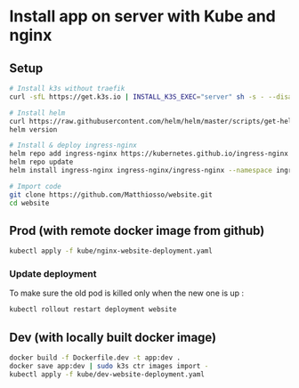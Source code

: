 # Install app on server with Kube and nginx

## Setup

```bash
# Install k3s without traefik
curl -sfL https://get.k3s.io | INSTALL_K3S_EXEC="server" sh -s - --disable-traefik

# Install helm
curl https://raw.githubusercontent.com/helm/helm/master/scripts/get-helm-3 | bash
helm version

# Install & deploy ingress-nginx
helm repo add ingress-nginx https://kubernetes.github.io/ingress-nginx
helm repo update
helm install ingress-nginx ingress-nginx/ingress-nginx --namespace ingress-nginx --create-namespace

# Import code
git clone https://github.com/Matthiosso/website.git
cd website
```

## Prod (with remote docker image from github)

```bash
kubectl apply -f kube/nginx-website-deployment.yaml
```

### Update deployment

To make sure the old pod is killed only when the new one is up :
```bash
kubectl rollout restart deployment website
```

## Dev (with locally built docker image)

```bash
docker build -f Dockerfile.dev -t app:dev .
docker save app:dev | sudo k3s ctr images import -
kubectl apply -f kube/dev-website-deployment.yaml
```
